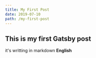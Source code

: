 ```yaml
---
title: My First Post
date: 2019-07-10
path: /my-first-post
---
```


## This is my first Gatsby post
it's writting in markdown
**English**